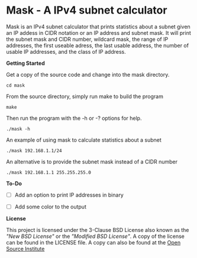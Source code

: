 # Mask - A IPv4 subnet calculator

Mask is an IPv4 subnet calculator that prints statistics about 
a subnet given an IP addess in CIDR notation or an IP address 
and subnet mask. It will print the subnet mask and CIDR number,
wildcard mask, the range of IP addresses, the first useable adress,
the last usable address, the number of usable IP addresses, and 
the class of IP address.  


**Getting Started**

Get a copy of the source code and change into the mask directory.

    cd mask

From the source directory, simply run make to build the program

    make

Then run the program with the -h or -? options for help.

    ./mask -h

An example of using mask to calculate statistics about a subnet

    ./mask 192.168.1.1/24

An alternative is to provide the subnet mask instead of a CIDR 
number

    ./mask 192.168.1.1 255.255.255.0



**To-Do**

- [ ] Add an option to print IP addresses in binary 
- [ ] Add some color to the output


**License**

This project is licensed under the 3-Clause BSD License also known as the
*"New BSD License"* or the *"Modified BSD License"*. A copy of the license
can be found in the LICENSE file. A copy can also be found at the
[Open Source Institute](https://opensource.org/licenses/BSD-3-Clause)
